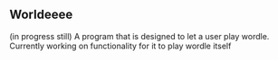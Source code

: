 ## Worldeeee
(in progress still)
A program that is designed to let a user play wordle. Currently working on functionality for it to play wordle itself